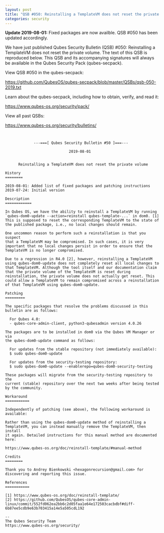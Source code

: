 ```yaml
---
layout: post
title: "QSB #050: Reinstalling a TemplateVM does not reset the private volume"
categories: security
---
```


**Update 2019-08-01:** Fixed packages are now availble. QSB #050 has been
updated accordingly.

We have just published Qubes Security Bulletin (QSB) #050: 
Reinstalling a TemplateVM does not reset the private volume.
The text of this QSB is reproduced below. This QSB and its accompanying
signatures will always be available in the Qubes Security Pack (qubes-secpack).

View QSB #050 in the qubes-secpack:

<https://github.com/QubesOS/qubes-secpack/blob/master/QSBs/qsb-050-2019.txt>

Learn about the qubes-secpack, including how to obtain, verify, and read it:

<https://www.qubes-os.org/security/pack/>

View all past QSBs:

<https://www.qubes-os.org/security/bulletins/>

```


             ---===[ Qubes Security Bulletin #50 ]===---

                             2019-08-01


      Reinstalling a TemplateVM does not reset the private volume

History
========

2019-08-01: Added list of fixed packages and patching instructions
2019-07-24: Initial version

Description
============

In Qubes OS, we have the ability to reinstall a TemplateVM by running
`qubes-dom0-update --action=reinstall qubes-template-...` in dom0. [1]
This is supposed to reset the corresponding TemplateVM to the state of
the published package, i.e., no local changes should remain.

One uncommon reason to perform such a reinstallation is that you suspect
that a TemplateVM may be compromised. In such cases, it is very
important that no local changes persist in order to ensure that the
TemplateVM is no longer compromised.

Due to a regression in R4.0 [2], however, reinstalling a TemplateVM
using qubes-dom0-update does not completely reset all local changes to
that TemplateVM. Although the tool itself and our documentation claim
that the private volume of the TemplateVM is reset during
reinstallation, the private volume does not actually get reset. This
could allow a TemplateVM to remain compromised across a reinstallation
of that TemplateVM using qubes-dom0-update.

Patching
=========

The specific packages that resolve the problems discussed in this
bulletin are as follows:

  For Qubes 4.0:
  - qubes-core-admin-client, python3-qubesadmin version 4.0.26

The packages are to be installed in dom0 via the Qubes VM Manager or via
the qubes-dom0-update command as follows:

  For updates from the stable repository (not immediately available):
  $ sudo qubes-dom0-update

  For updates from the security-testing repository:
  $ sudo qubes-dom0-update --enablerepo=qubes-dom0-security-testing

These packages will migrate from the security-testing repository to the
current (stable) repository over the next two weeks after being tested
by the community.

Workaround
===========

Independently of patching (see above), the following workaround is
available:

Rather than using the qubes-dom0-update method of reinstalling a
TemplateVM, you can instead manually remove the TemplateVM, then install
it again. Detailed instructions for this manual method are documented
here:

https://www.qubes-os.org/doc/reinstall-template/#manual-method

Credits
========

Thank you to Andrey Bienkowski <hexagonrecursion@gmail.com> for
discovering and reporting this issue.

References
===========

[1] https://www.qubes-os.org/doc/reinstall-template/
[2] https://github.com/QubesOS/qubes-core-admin-linux/commit/552fd062ea2bb6c2d05faa1e64e172503cacbdbf#diff-6b87ee5cdb9e63b703415a14e5a505cdL192

--
The Qubes Security Team
https://www.qubes-os.org/security/
```

